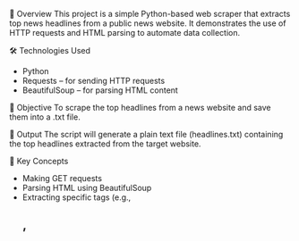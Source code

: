📌 Overview
  This project is a simple Python-based web scraper that extracts top news headlines from a public news website. It demonstrates the use of HTTP requests and HTML parsing to automate data collection.

🛠️ Technologies Used
- Python
- Requests – for sending HTTP requests
- BeautifulSoup – for parsing HTML content

🎯 Objective
   To scrape the top headlines from a news website and save them into a .txt file.

📄 Output
   The script will generate a plain text file (headlines.txt) containing the top headlines extracted from the target website.

🧠 Key Concepts
- Making GET requests
- Parsing HTML using BeautifulSoup
- Extracting specific tags (e.g., <h2>, <title>)
- Writing data to a file

